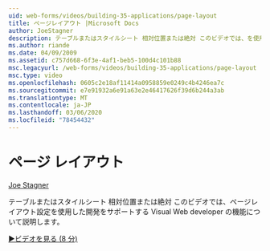 ```yaml
---
uid: web-forms/videos/building-35-applications/page-layout
title: ページレイアウト |Microsoft Docs
author: JoeStagner
description: テーブルまたはスタイルシート 相対位置または絶対 このビデオでは、を使用した開発をサポートする Visual Web developer の機能について説明します。
ms.author: riande
ms.date: 04/09/2009
ms.assetid: c757d668-6f3e-4af1-beb5-100d4c101b88
msc.legacyurl: /web-forms/videos/building-35-applications/page-layout
msc.type: video
ms.openlocfilehash: 0605c2e18af11414a0958859e0249c4b4246ea7c
ms.sourcegitcommit: e7e91932a6e91a63e2e46417626f39d6b244a3ab
ms.translationtype: MT
ms.contentlocale: ja-JP
ms.lasthandoff: 03/06/2020
ms.locfileid: "78454432"
---
```

# <a name="page-layout"></a>ページ レイアウト

[Joe Stagner](https://github.com/JoeStagner)

テーブルまたはスタイルシート 相対位置または絶対 このビデオでは、ページレイアウト設定を使用した開発をサポートする Visual Web developer の機能について説明します。

[&#9654;ビデオを見る (8 分)](https://channel9.msdn.com/Blogs/ASP-NET-Site-Videos/page-layout)

